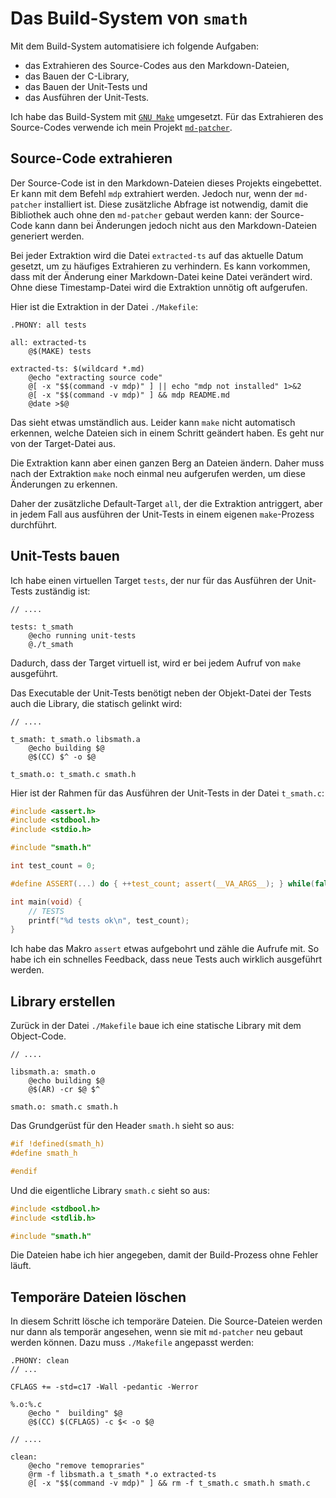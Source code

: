 # Das Build-System von `smath`

Mit dem Build-System automatisiere ich folgende Aufgaben:

* das Extrahieren des Source-Codes aus den Markdown-Dateien,
* das Bauen der C-Library,
* das Bauen der Unit-Tests und
* das Ausführen der Unit-Tests.

Ich habe das Build-System mit [`GNU Make`](https://www.gnu.org/software/make/)
umgesetzt. Für das Extrahieren des Source-Codes verwende ich mein
Projekt [`md-patcher`](https://github.com/itmm/md-patcher).

## Source-Code extrahieren

Der Source-Code ist in den Markdown-Dateien dieses Projekts eingebettet. Er
kann mit dem Befehl `mdp` extrahiert werden. Jedoch nur, wenn der `md-patcher`
installiert ist. Diese zusätzliche Abfrage ist notwendig, damit die
Bibliothek auch ohne den `md-patcher` gebaut werden kann: der Source-Code
kann dann bei Änderungen jedoch nicht aus den Markdown-Dateien generiert
werden.

Bei jeder Extraktion wird die Datei `extracted-ts` auf das aktuelle Datum
gesetzt, um zu häufiges Extrahieren zu verhindern. Es kann vorkommen, dass
mit der Änderung einer Markdown-Datei keine Datei verändert wird. Ohne diese
Timestamp-Datei wird die Extraktion unnötig oft aufgerufen.

Hier ist die Extraktion in der Datei `./Makefile`:

```make
.PHONY: all tests

all: extracted-ts
	@$(MAKE) tests

extracted-ts: $(wildcard *.md)
	@echo "extracting source code"
	@[ -x "$$(command -v mdp)" ] || echo "mdp not installed" 1>&2
	@[ -x "$$(command -v mdp)" ] && mdp README.md
	@date >$@
```

Das sieht etwas umständlich aus. Leider kann `make` nicht automatisch
erkennen, welche Dateien sich in einem Schritt geändert haben. Es geht nur
von der Target-Datei aus.

Die Extraktion kann aber einen ganzen Berg an Dateien ändern. Daher muss
nach der Extraktion `make` noch einmal neu aufgerufen werden, um diese
Änderungen zu erkennen.

Daher der zusätzliche Default-Target `all`, der die Extraktion antriggert,
aber in jedem Fall aus ausführen der Unit-Tests in einem eigenen
`make`-Prozess durchführt.


## Unit-Tests bauen

Ich habe einen virtuellen Target `tests`, der nur für das Ausführen der
Unit-Tests zuständig ist:

```make
// ....

tests: t_smath
	@echo running unit-tests
	@./t_smath
```

Dadurch, dass der Target virtuell ist, wird er bei jedem Aufruf von `make`
ausgeführt.

Das Executable der Unit-Tests benötigt neben der Objekt-Datei der Tests auch
die Library, die statisch gelinkt wird:

```make
// ....

t_smath: t_smath.o libsmath.a
	@echo building $@
	@$(CC) $^ -o $@

t_smath.o: t_smath.c smath.h
```

Hier ist der Rahmen für das Ausführen der Unit-Tests in der Datei `t_smath.c`:

```c
#include <assert.h>
#include <stdbool.h>
#include <stdio.h>

#include "smath.h"

int test_count = 0;

#define ASSERT(...) do { ++test_count; assert(__VA_ARGS__); } while(false)

int main(void) {
	// TESTS
	printf("%d tests ok\n", test_count);
}
```

Ich habe das Makro `assert` etwas aufgebohrt und zähle die Aufrufe mit. So
habe ich ein schnelles Feedback, dass neue Tests auch wirklich ausgeführt
werden.

## Library erstellen

Zurück in der Datei `./Makefile` baue ich eine statische Library mit dem
Object-Code.

```make
// ....

libsmath.a: smath.o
	@echo building $@
	@$(AR) -cr $@ $^

smath.o: smath.c smath.h
```

Das Grundgerüst für den Header `smath.h` sieht so aus:

```c
#if !defined(smath_h)
#define smath_h

#endif
```

Und die eigentliche Library `smath.c` sieht so aus:

```c
#include <stdbool.h>
#include <stdlib.h>

#include "smath.h"
```

Die Dateien habe ich hier angegeben, damit der Build-Prozess ohne Fehler
läuft.

## Temporäre Dateien löschen

In diesem Schritt lösche ich temporäre Dateien. Die Source-Dateien werden
nur dann als temporär angesehen, wenn sie mit `md-patcher` neu gebaut werden
können. Dazu muss `./Makefile` angepasst werden:

```make
.PHONY: clean
// ...

CFLAGS += -std=c17 -Wall -pedantic -Werror

%.o:%.c
	@echo "  building" $@
	@$(CC) $(CFLAGS) -c $< -o $@

// ....

clean:
	@echo "remove temopraries"
	@rm -f libsmath.a t_smath *.o extracted-ts
	@[ -x "$$(command -v mdp)" ] && rm -f t_smath.c smath.h smath.c
```
